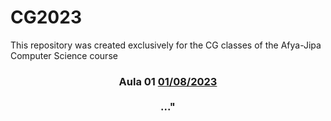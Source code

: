 # CG2023
This repository was created exclusively for the CG classes of the Afya-Jipa Computer Science course
<h3 align="center">
  Aula 01 <a href="https://www.canva.com/design/DAFqUbxjY6A/QKnD-omh3BDo5RK2cAHpeQ/view?utm_content=DAFqUbxjY6A&utm_campaign=designshare&utm_medium=link&utm_source=publishsharelink/" target="_blank">01/08/2023</a>
   <br><br>
   <b>..."</b>  
<b> </b>
   <br><br>
 
 <p align="center">
  
  </a>
 </p>
</h3>


